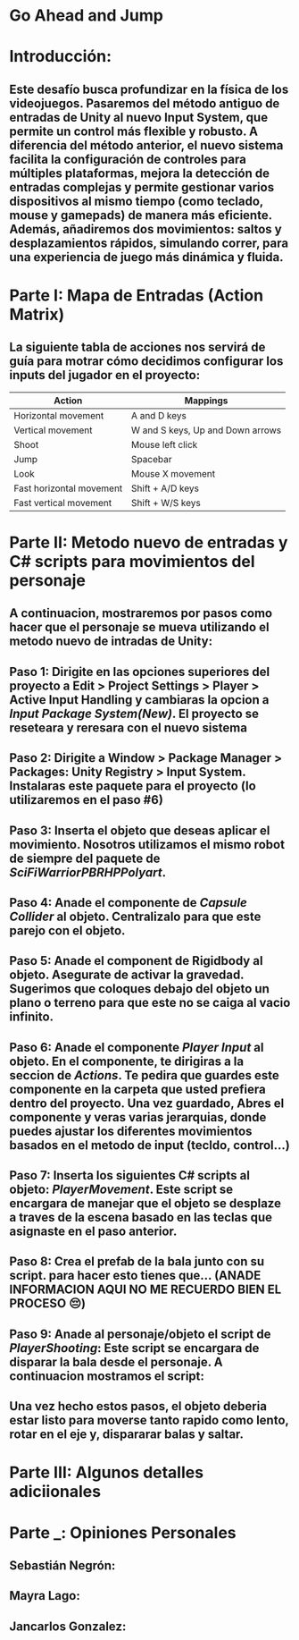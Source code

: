 # Go Ahead and Jump
# Introducción: 
## Este desafío busca profundizar en la física de los videojuegos. Pasaremos del método antiguo de entradas de Unity al nuevo Input System, que permite un control más flexible y robusto. A diferencia del método anterior, el nuevo sistema facilita la configuración de controles para múltiples plataformas, mejora la detección de entradas complejas y permite gestionar varios dispositivos al mismo tiempo (como teclado, mouse y gamepads) de manera más eficiente. Además, añadiremos dos movimientos: saltos y desplazamientos rápidos, simulando correr, para una experiencia de juego más dinámica y fluida.

# Parte I: Mapa de Entradas (Action Matrix)

## La siguiente tabla de acciones nos servirá de guía para motrar cómo decidimos configurar los inputs del jugador en el proyecto:

| Action                 | Mappings                                                |
|------------------------|---------------------------------------------------------|
| Horizontal movement     | A and D keys                                           |
| Vertical movement       | W and S keys, Up and Down arrows                       |
| Shoot                  | Mouse left click                                        |
| Jump                   | Spacebar                                                |
| Look                   | Mouse X movement                                        |
| Fast horizontal movement| Shift + A/D keys                                       |
| Fast vertical movement  | Shift + W/S keys                                       |

# Parte II: Metodo nuevo de entradas y C# scripts para movimientos del personaje
## A continuacion, mostraremos por pasos como hacer que el personaje se mueva utilizando el metodo nuevo de intradas de Unity:
## Paso 1: Dirigite en las opciones superiores del proyecto a Edit > Project Settings > Player > Active Input Handling y cambiaras la opcion a _Input Package System(New)_. El proyecto se reseteara y reresara con el nuevo sistema
## Paso 2: Dirigite a Window > Package Manager > Packages: Unity Registry > Input System. Instalaras este paquete para el proyecto (lo utilizaremos en el paso #6)
## Paso 3: Inserta el objeto que deseas aplicar el movimiento. Nosotros utilizamos el mismo robot de siempre del paquete de _SciFiWarriorPBRHPPolyart_.
## Paso 4: Anade el componente de _Capsule Collider_ al objeto. Centralizalo para que este parejo con el objeto.
## Paso 5: Anade el component de Rigidbody al objeto. Asegurate de activar la gravedad. Sugerimos que coloques debajo del objeto un plano o terreno para que este no se caiga al vacio infinito.
## Paso 6: Anade el componente _Player Input_ al objeto. En el componente, te dirigiras a la seccion de _Actions_. Te pedira que guardes este componente en la carpeta que usted prefiera dentro del proyecto. Una vez guardado, Abres el componente y veras varias jerarquias, donde puedes ajustar los diferentes movimientos basados en el metodo de input (tecldo, control...)
## Paso 7: Inserta los siguientes C# scripts al objeto: _PlayerMovement_. Este script se encargara de manejar que el objeto se desplaze a traves de la escena basado en las teclas que asignaste en el paso anterior.
## Paso 8: Crea el prefab de la bala junto con su script. para hacer esto tienes que... (ANADE INFORMACION AQUI NO ME RECUERDO BIEN EL PROCESO 😔)
## Paso 9: Anade al personaje/objeto el script de _PlayerShooting_: Este script se encargara de disparar la bala desde el personaje. A continuacion mostramos el script:
## Una vez hecho estos pasos, el objeto deberia estar listo para moverse tanto rapido como lento, rotar en el eje y, dispararar balas y saltar.


# Parte III: Algunos detalles adiciionales
# Parte _: Opiniones Personales

## Sebastián Negrón:

## Mayra Lago:

## Jancarlos Gonzalez:

